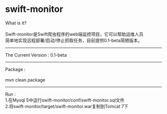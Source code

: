 swift-monitor
=============

  What is it? <br />  
  Swift-monitor是Swift爬虫程序的web端监控项目，它可以帮助运维人员<br />
  简单地实现远程部署/启动/停止抓取任务，目前提供0.1-beta简陋版本。

  -----------

  The Current Version : 0.1-beta

  -----------

  Package : <br />  
  mvn clean package
  
  -----------

  Run : <br />
  1.在Mysql 5中运行swift-monitor/conf/swift-monitor.sql文件<br />
  2.将swift-monitor/target/swift-monitor.war复制到Tomcat 7下
  
